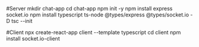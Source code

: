 #Server
mkdir chat-app
cd chat-app
npm init -y
npm install express socket.io
npm install typescript ts-node @types/express @types/socket.io -D
tsc --init

#Client
npx create-react-app client --template typescript
cd client
npm install socket.io-client

